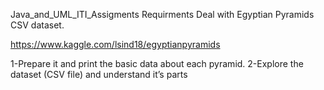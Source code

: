 Java_and_UML_ITI_Assigments
Requirments
Deal with Egyptian Pyramids CSV dataset.

https://www.kaggle.com/lsind18/egyptianpyramids

1-Prepare it and print the basic data about each pyramid.
2-Explore the dataset (CSV file) and understand it’s parts

